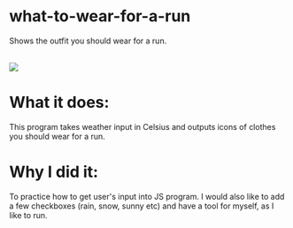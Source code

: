 # what-to-wear-for-a-run
Shows the outfit you should wear for a run.

<br>
<img src="https://media.giphy.com/media/3ov9jLRtLwncqA1cys/source.gif" />


# What it does:  
This program takes weather input in Celsius and outputs icons of clothes you should wear for a run.



# Why I did it: 
To practice how to get user's input into JS program. I would also like to add a few checkboxes (rain, snow, sunny etc) and have a tool for myself, as I like to run.
